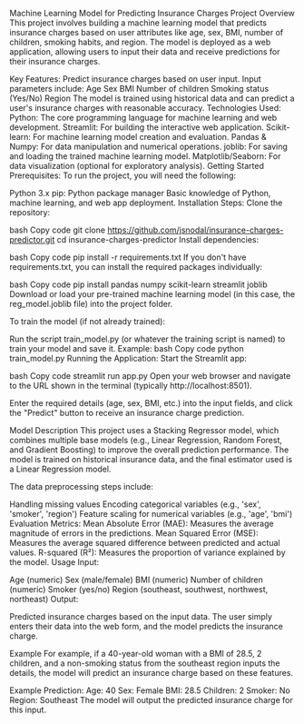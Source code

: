 Machine Learning Model for Predicting Insurance Charges
Project Overview
This project involves building a machine learning model that predicts insurance charges based on user attributes like age, sex, BMI, number of children, smoking habits, and region. The model is deployed as a web application, allowing users to input their data and receive predictions for their insurance charges.

Key Features:
Predict insurance charges based on user input.
Input parameters include:
Age
Sex
BMI
Number of children
Smoking status (Yes/No)
Region
The model is trained using historical data and can predict a user's insurance charges with reasonable accuracy.
Technologies Used:
Python: The core programming language for machine learning and web development.
Streamlit: For building the interactive web application.
Scikit-learn: For machine learning model creation and evaluation.
Pandas & Numpy: For data manipulation and numerical operations.
joblib: For saving and loading the trained machine learning model.
Matplotlib/Seaborn: For data visualization (optional for exploratory analysis).
Getting Started
Prerequisites:
To run the project, you will need the following:

Python 3.x
pip: Python package manager
Basic knowledge of Python, machine learning, and web app deployment.
Installation Steps:
Clone the repository:

bash
Copy code
git clone https://github.com/jsnodal/insurance-charges-predictor.git
cd insurance-charges-predictor
Install dependencies:

bash
Copy code
pip install -r requirements.txt
If you don't have requirements.txt, you can install the required packages individually:

bash
Copy code
pip install pandas numpy scikit-learn streamlit joblib
Download or load your pre-trained machine learning model (in this case, the reg_model.joblib file) into the project folder.

To train the model (if not already trained):

Run the script train_model.py (or whatever the training script is named) to train your model and save it.
Example:
bash
Copy code
python train_model.py
Running the Application:
Start the Streamlit app:

bash
Copy code
streamlit run app.py
Open your web browser and navigate to the URL shown in the terminal (typically http://localhost:8501).

Enter the required details (age, sex, BMI, etc.) into the input fields, and click the "Predict" button to receive an insurance charge prediction.

Model Description
This project uses a Stacking Regressor model, which combines multiple base models (e.g., Linear Regression, Random Forest, and Gradient Boosting) to improve the overall prediction performance. The model is trained on historical insurance data, and the final estimator used is a Linear Regression model.

The data preprocessing steps include:

Handling missing values
Encoding categorical variables (e.g., 'sex', 'smoker', 'region')
Feature scaling for numerical variables (e.g., 'age', 'bmi')
Evaluation Metrics:
Mean Absolute Error (MAE): Measures the average magnitude of errors in the predictions.
Mean Squared Error (MSE): Measures the average squared difference between predicted and actual values.
R-squared (R²): Measures the proportion of variance explained by the model.
Usage
Input:

Age (numeric)
Sex (male/female)
BMI (numeric)
Number of children (numeric)
Smoker (yes/no)
Region (southeast, southwest, northwest, northeast)
Output:

Predicted insurance charges based on the input data.
The user simply enters their data into the web form, and the model predicts the insurance charge.

Example
For example, if a 40-year-old woman with a BMI of 28.5, 2 children, and a non-smoking status from the southeast region inputs the details, the model will predict an insurance charge based on these features.

Example Prediction:
Age: 40
Sex: Female
BMI: 28.5
Children: 2
Smoker: No
Region: Southeast
The model will output the predicted insurance charge for this input.
